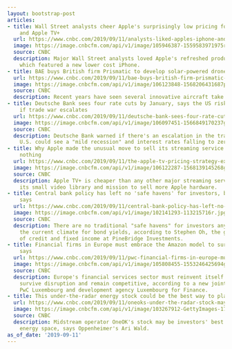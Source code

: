 ```yaml
---
layout: bootstrap-post
articles:
- title: Wall Street analysts cheer Apple's surprisingly low pricing for the iPhone
    and Apple TV+
  url: https://www.cnbc.com/2019/09/11/analysts-liked-apples-iphone-and-apple-tv-pricing.html
  image: https://image.cnbcfm.com/api/v1/image/105946387-1559583971975rtx6xs4u.jpg?v=1559584044
  source: CNBC
  description: Major Wall Street analysts loved Apple's refreshed product unveiling
    which featured a new lower cost iPhone.
- title: BAE buys British firm Prismatic to develop solar-powered drones
  url: https://www.cnbc.com/2019/09/11/bae-buys-british-firm-prismatic-to-develop-solar-powered-drones.html
  image: https://image.cnbcfm.com/api/v1/image/106123848-1568206431687phasa.jpg?v=1568206516
  source: CNBC
  description: Recent years have seen several innovative aircraft take to the skies.
- title: Deutsche Bank sees four rate cuts by January, says the US risks 'zero rates'
    if trade war escalates
  url: https://www.cnbc.com/2019/09/11/deutsche-bank-sees-four-rate-cuts-by-january.html
  image: https://image.cnbcfm.com/api/v1/image/106097451-1566849170237gettyimages-1162665934.jpeg?v=1566849232
  source: CNBC
  description: Deutsche Bank warned if there's an escalation in the trade war, the
    U.S. could see a "mild recession" and interest rates falling to zero.
- title: Why Apple made the unusual move to sell its streaming service for next to
    nothing
  url: https://www.cnbc.com/2019/09/11/the-apple-tv-pricing-strategy-explained.html
  image: https://image.cnbcfm.com/api/v1/image/106122287-1568139145268gettyimages-1167242360.jpeg?v=1568139169
  source: CNBC
  description: Apple TV+ is cheaper than any other major streaming service due to
    its small video library and mission to sell more Apple hardware.
- title: Central bank policy has left no 'safe havens' for investors, bond expert
    says
  url: https://www.cnbc.com/2019/09/11/central-bank-policy-has-left-no-safe-havens-for-investors-bond-expert-says.html
  image: https://image.cnbcfm.com/api/v1/image/102141293-113215716r.jpg?v=1554403954
  source: CNBC
  description: There are no traditional "safe havens" for investors anymore given
    the current climate for bond yields, according to Stephen Oh, the global head
    of credit and fixed income at PineBridge Investments.
- title: Financial firms in Europe must embrace the Amazon model to survive, research
    says
  url: https://www.cnbc.com/2019/09/11/pwc-financial-firms-in-europe-must-embrace-the-amazon-model-to-survive.html
  image: https://image.cnbcfm.com/api/v1/image/105808455-1553246425694gettyimages-545645634.jpeg?v=1553246476
  source: CNBC
  description: Europe's financial services sector must reinvent itself in order to
    survive disruption and remain competitive, according to a new joint report from
    PwC Luxembourg and development agency Luxembourg for Finance.
- title: This under-the-radar energy stock could be the best way to play an oil comeback
  url: https://www.cnbc.com/2019/09/11/oneoks-under-the-radar-stock-may-be-the-best-play-for-an-oil-bounce.html
  image: https://image.cnbcfm.com/api/v1/image/103267912-GettyImages-174480482.jpg?v=1568143741
  source: CNBC
  description: Midstream operator OneOK's stock may be investors' best bet in the
    energy space, says Oppenheimer's Ari Wald.
as_of_date: '2019-09-11'
---
```


